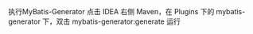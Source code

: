 执行MyBatis-Generator
点击 IDEA 右侧 Maven，在 Plugins 下的 mybatis-generator 下，双击 mybatis-generator:generate 运行